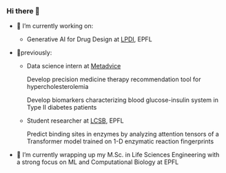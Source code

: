 ### Hi there 👋

- 🧪 I’m currently working on:
   * Generative AI for Drug Design at [LPDI](https://www.epfl.ch/labs/lpdi/), EPFL
- 🔬previously:
  * Data science intern at [Metadvice](https://www.metadvice.com/)
    
      Develop precision medicine therapy recommendation tool for hypercholesterolemia
    
      Develop biomarkers characterizing blood glucose-insulin system in Type II diabetes patients
    
  * Student researcher at [LCSB](https://www.epfl.ch/labs/lcsb/), EPFL

      Predict binding sites in enzymes by analyzing attention tensors of a Transformer model trained on 1-D enzymatic reaction fingerprints
        
- 🌱 I’m currently wrapping up my M.Sc. in Life Sciences Engineering with a strong focus on ML and Computational Biology at EPFL
